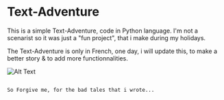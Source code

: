 # Text-Adventure
This is a simple Text-Adventure, code in Python language. I'm not a scenarist so it was just a "fun project", that i make during my holidays.

The Text-Adventure is only in French, one day, i will update this, to make a better story & to add more functionnalities.


                                                                                                               
![Alt Text](https://i1.wp.com/media1.giphy.com/media/5niPC8hps5s7C/giphy.gif)           

                                                                                                So Forgive me, for the bad tales that i wrote...
